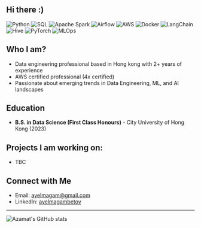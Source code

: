 ## Hi there :)

![Python](https://img.shields.io/badge/-Python-3776AB?style=flat-square&logo=python&logoColor=white)
![SQL](https://img.shields.io/badge/-SQL-4479A1?style=flat-square&logo=postgresql&logoColor=white)
![Apache Spark](https://img.shields.io/badge/-Apache%20Spark-E25A1C?style=flat-square&logo=apache-spark&logoColor=white)
![Airflow](https://img.shields.io/badge/-Airflow-017CEE?style=flat-square&logo=apache-airflow&logoColor=white)
![AWS](https://img.shields.io/badge/-AWS-232F3E?style=flat-square&logo=amazon-aws&logoColor=white)
![Docker](https://img.shields.io/badge/-Docker-2496ED?style=flat-square&logo=docker&logoColor=white)
![LangChain](https://img.shields.io/badge/-LangChain-41BDF5?style=flat-square&logo=chainlink&logoColor=white)
![Hive](https://img.shields.io/badge/-Hive-FDEE21?style=flat-square&logo=apache&logoColor=black)
![PyTorch](https://img.shields.io/badge/-PyTorch-EE4C2C?style=flat-square&logo=pytorch&logoColor=white)
![MLOps](https://img.shields.io/badge/-MLOps-0080FF?style=flat-square&logo=azure-pipelines&logoColor=white)

## Who I am?
  * Data engineering professional based in Hong kong with 2+ years of experience
  * AWS certified professional (4x certified)
  * Passionate about emerging trends in Data Engineering, ML, and AI landscapes

## Education
- **B.S. in Data Science (First Class Honours)** - City University of Hong Kong (2023)

## Projects I am working on:
- TBC

## Connect with Me
- Email: ayelmagam@gmail.com
- LinkedIn: [ayelmagambetov](https://www.linkedin.com/in/ayelmagambetov)
---

![Azamat's GitHub stats](https://github-readme-stats.vercel.app/api?username=azamat1ch&show_icons=true&theme=aura)
<!--
**azamat1ch/azamat1ch** is a ✨ _special_ ✨ repository because its `README.md` (this file) appears on your GitHub profile.

Here are some ideas to get you started:

- 🔭 I’m currently working on ...
- 🌱 I’m currently learning ...
- 👯 I’m looking to collaborate on ...
- 🤔 I’m looking for help with ...
- 💬 Ask me about ...
- 📫 How to reach me: ...
- 😄 Pronouns: ...
- ⚡ Fun fact: ...
-->
